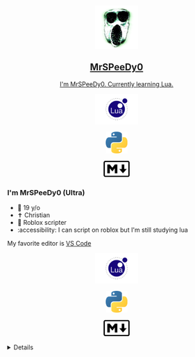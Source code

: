<p align="center">
 <a href="https://github.com/MrSPeeDy0/">
 <img width="100px" src="https://github.com/MrSPeeDy0/DS-images/blob/main/DS-image-proflie.png?raw=true" align="center" alt="MrSPeeDy0" />
 <h2 align="center">MrSPeeDy0</h2>
 <p align="center">I'm MrSPeeDy0.
        Currently learning Lua.
</p>
<p align="center">
    <a href="https://www.lua.org/">
     <img width="100px"
      <img alt="Lua" src="https://github.com/MrSPeeDy0/DS-images/blob/main/DS-image-lua.png?raw=true" />
    </a>
 <p align="center">
    <a href="https://www.python.org/">
     <img width="50px"
      <img alt="Markdown" src="https://github.com/MrSPeeDy0/DS-images/blob/main/DS-image-python.png?raw=true" />
    </a>
<p align="center">
    <a href="https://www.markdownguide.org/">
     <img width="60px"
      <img alt="Markdown" src="https://github.com/MrSPeeDy0/DS-images/blob/main/DS-image-markdown.png?raw=true" />
    </a>

### I'm MrSPeeDy0 (Ultra)

*  🧑 19 y/o
*  ✝️ Christian
*  📂 Roblox scripter
*  :accessibility: I can script on roblox but I'm still studying lua
 
 My favorite editor is [VS Code](https://code.visualstudio.com/)

<language>
<p align="center">
    <a href="https://www.lua.org/">
     <img width="100px"
      <img alt="Lua" src="https://github.com/MrSPeeDy0/DS-images/blob/main/DS-image-lua.png?raw=true" />
    </a>
 <p align="center">
    <a href="https://www.python.org/">
     <img width="50px"
      <img alt="Markdown" src="https://github.com/MrSPeeDy0/DS-images/blob/main/DS-image-python.png?raw=true" />
    </a>
<p align="center">
    <a href="https://www.markdownguide.org/">
     <img width="60px"
      <img alt="Markdown" src="https://github.com/MrSPeeDy0/DS-images/blob/main/DS-image-markdown.png?raw=true" />
    </a>
 </p>
</language>
 
<details>
<p align="center">
  <a href="https://github.com/MrSPeeDy0">
    <img src="http://github-profile-summary-cards.vercel.app/api/cards/profile-details?username=MrSPeeDy0&theme=transparent" />
  </a>
  <a href="https://github.com/MrSPeeDy0">
    <img src="https://github-readme-streak-stats.herokuapp.com/?user=MrSPeeDy0&hide_border=true&card_width=338&theme=transparent" />
  </a>
  <a href="https://github.com/MrSPeeDy0">
    <img src="http://github-profile-summary-cards.vercel.app/api/cards/stats?username=MrSPeeDy0&theme=transparent" />
  </a>
  <a href="https://github.com/MrSPeeDy0">
    <img src="https://github-readme-stats.vercel.app/api/top-langs/?username=MrSPeeDy0&langs_count=10&exclude_repo=&hide=jupyter%20notebook,vim%20script,cmake,makefile,batchfile,emacs%20lisp,css,html&layout=default&card_width=699&hide_border=true&theme=transparent" />
  </a>
</p>
</details>
